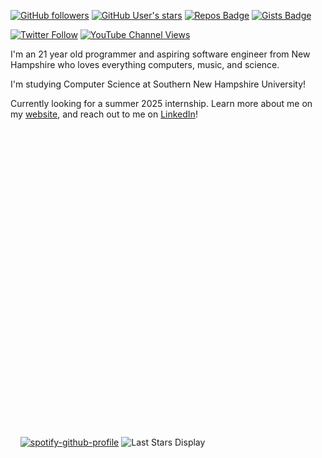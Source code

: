 [![GitHub followers](https://img.shields.io/github/followers/averwhy?style=flat-square)](https://github.com/averwhy?tab=followers)
[![GitHub User's stars](https://img.shields.io/github/stars/averwhy?affiliations=OWNER%2CCOLLABORATOR%2CORGANIZATION_MEMBER&style=flat-square)](https://github.com/averwhy?tab=stars)
[![Repos Badge](https://badges.pufler.dev/repos/averwhy?style=flat-square)](https://github.com/averwhy?tab=repositories)
[![Gists Badge](https://badges.pufler.dev/gists/averwhy?style=flat-square)](https://gist.github.com/averwhy)


[![Twitter Follow](https://img.shields.io/twitter/follow/averwhy2?style=social)](https://twitter.com/averwhy2)
[![YouTube Channel Views](https://img.shields.io/youtube/channel/views/UCJvLjZ1F0VoNLC3t_bu5klw?style=social)](https://www.youtube.com/@averwhy_)



I'm an 21 year old programmer and aspiring software engineer from New Hampshire who loves everything computers, music, and science.

I'm studying Computer Science at Southern New Hampshire University!

Currently looking for a summer 2025 internship. Learn more about me on my [website](https://averwhy.net/), and reach out to me on [LinkedIn](https://www.linkedin.com/in/avery-bertrand/)!


<dl><dd><dl><dd><dl><dd><dl><dd><dl><dd><dl><dd><dl><dd><dl><dd><dl><dd><dl><dd><dl><dd><dl><dd><dl><dd><dl><dd><dl><dd><dl><dd><dl><dd><dl><dd><dl><dd><dl><dd><dl><dd><dl><dd><dl><dd><dl><dd>
My recently starred projects ⬇️
</dd></dl></dd></dl></dd></dl></dd></dl></dd></dl></dd></dl></dd></dl></dd></dl></dd></dl></dd></dl></dd></dl></dd></dl></dd></dl></dd></dl></dd></dl></dd></dl></dd></dl></dd></dl></dd></dl></dd></dl></dd></dl></dd></dl></dd></dl></dd></dl>
‎
‎

‎
‎
‎
‎
[![spotify-github-profile](https://spotify-github-profile.kittinanx.com/api/view?uid=averwhy&cover_image=true&theme=default&show_offline=false&background_color=121212&interchange=true&bar_color=53b14f&bar_color_cover=false)](https://spotify-github-profile.kittinanx.com/api/view?uid=averwhy&redirect=true) ![Last Stars Display](https://badges.pufler.dev/last-stars/averwhy?count=4&padding=15&perRow=1)
